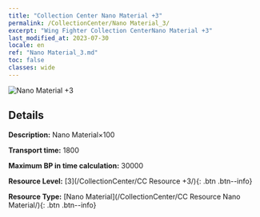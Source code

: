```yaml
---
title: "Collection Center Nano Material +3"
permalink: /CollectionCenter/Nano Material_3/
excerpt: "Wing Fighter Collection CenterNano Material +3"
last_modified_at: 2023-07-30
locale: en
ref: "Nano Material_3.md"
toc: false
classes: wide
---
```



![Nano Material +3](/images/cc/CC_Nano_Material_3.png)

## Details

  **Description:** Nano Material×100

  **Transport time:** 1800

  **Maximum BP in time calculation:** 30000

  **Resource Level:** [3](/CollectionCenter/CC Resource +3/){: .btn .btn--info}

  **Resource Type:** [Nano Material](/CollectionCenter/CC Resource Nano Material/){: .btn .btn--info}

